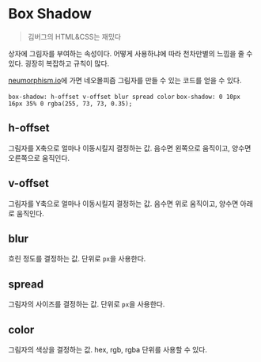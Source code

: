 # Box Shadow

> 김버그의 HTML&CSS는 재밌다

상자에 그림자를 부여하는 속성이다. 어떻게 사용하냐에 따라 천차만별의 느낌을 줄 수 있다. 굉장히 복잡하고 규칙이 많다.

[neumorphism.io](http://neumorphism.io)에 가면 네오몰피즘 그림자를 만들 수 있는 코드를 얻을 수 있다.

`box-shadow: h-offset v-offset blur spread color`
`box-shadow: 0 10px 16px 35% 0 rgba(255, 73, 73, 0.35);`

## h-offset

그림자를 X축으로 얼마나 이동시킬지 결정하는 값. 음수면 왼쪽으로 움직이고, 양수면 오른쪽으로 움직인다.

## v-offset

그림자를 Y축으로 얼마나 이동시킬지 결정하는 값. 음수면 위로 움직이고, 양수면 아래로 움직인다.

## blur

흐린 정도를 결정하는 값. 단위로 `px`을 사용한다.

## spread

그림자의 사이즈를 결정하는 값. 단위로 `px`을 사용한다.

## color

그림자의 색상을 결정하는 값. hex, rgb, rgba 단위를 사용할 수 있다.
